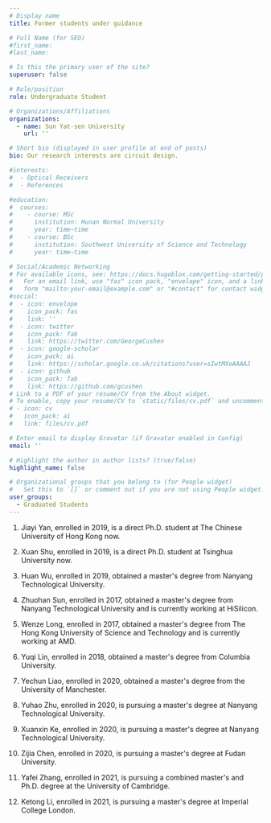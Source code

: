 ```yaml
---
# Display name
title: Former students under guidance

# Full Name (for SEO)
#first_name: 
#last_name:

# Is this the primary user of the site?
superuser: false

# Role/position
role: Undergraduate Student

# Organizations/Affiliations
organizations:
  - name: Sun Yat-sen University
    url: ''

# Short bio (displayed in user profile at end of posts)
bio: Our research interests are circuit design.

#interests:
#  - Optical Receivers
#  - References

#education:
#  courses:
#    - course: MSc
#      institution: Hunan Normal University
#      year: time~time
#    - course: BSc
#      institution: Southwest University of Science and Technology
#      year: time~time

# Social/Academic Networking
# For available icons, see: https://docs.hugoblox.com/getting-started/page-builder/#icons
#   For an email link, use "fas" icon pack, "envelope" icon, and a link in the
#   form "mailto:your-email@example.com" or "#contact" for contact widget.
#social:
#  - icon: envelope
#    icon_pack: fas
#    link: ''
#  - icon: twitter
#    icon_pack: fab
#    link: https://twitter.com/GeorgeCushen
#  - icon: google-scholar
#    icon_pack: ai
#    link: https://scholar.google.co.uk/citations?user=sIwtMXoAAAAJ
#  - icon: github
#    icon_pack: fab
#    link: https://github.com/gcushen
# Link to a PDF of your resume/CV from the About widget.
# To enable, copy your resume/CV to `static/files/cv.pdf` and uncomment the lines below.
# - icon: cv
#   icon_pack: ai
#   link: files/cv.pdf

# Enter email to display Gravatar (if Gravatar enabled in Config)
email: ''

# Highlight the author in author lists? (true/false)
highlight_name: false

# Organizational groups that you belong to (for People widget)
#   Set this to `[]` or comment out if you are not using People widget.
user_groups:
  - Graduated Students
---
```


1. Jiayi Yan, enrolled in 2019, is a direct Ph.D. student at The Chinese University of Hong Kong now.

2. Xuan Shu, enrolled in 2019, is a direct Ph.D. student at Tsinghua University now.

3. Huan Wu, enrolled in 2019, obtained a master's degree from Nanyang Technological University.

4. Zhuohan Sun, enrolled in 2017, obtained a master's degree from Nanyang Technological University and is currently working at HiSilicon.

5. Wenze Long, enrolled in 2017, obtained a master's degree from The Hong Kong University of Science and Technology and is currently working at AMD.

6. Yuqi Lin, enrolled in 2018, obtained a master's degree from Columbia University.

7. Yechun Liao, enrolled in 2020, obtained a master's degree from the University of Manchester.

8. Yuhao Zhu, enrolled in 2020, is pursuing a master's degree at Nanyang Technological University.

9. Xuanxin Ke, enrolled in 2020, is pursuing a master's degree at Nanyang Technological University.

10. Zijia Chen, enrolled in 2020, is pursuing a master's degree at Fudan University.

11. Yafei Zhang, enrolled in 2021, is pursuing a combined master's and Ph.D. degree at the University of Cambridge.

12. Ketong Li, enrolled in 2021, is pursuing a master's degree at Imperial College London.
